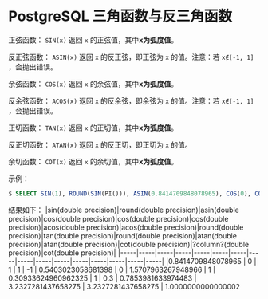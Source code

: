 # PostgreSQL 三角函数与反三角函数

正弦函数： `SIN(x)` 返回 `x` 的正弦值，其中**x为弧度值**。

反正弦函数： `ASIN(x)` 返回 `x` 的反正弦，即正弦为 `x` 的值。注意：若 `x∉[-1, 1]` ，会抛出错误。

余弦函数： `COS(x)` 返回 `x` 的余弦值，其中**x为弧度值**。

反余弦函数： `ACOS(x)` 返回 `x` 的反余弦，即余弦为 `x` 的值。注意：若 `x∉[-1, 1]` ，会抛出错误。

正切函数： `TAN(x)` 返回 `x` 的正切值，其中**x为弧度值**。

反正切函数： `ATAN(x)` 返回 `x` 的反正切，即正切为 `x` 的值。

余切函数： `COT(x)` 返回 `x` 的余切值，其中**x为弧度值**。

示例：

``` sql
$ SELECT SIN(1), ROUND(SIN(PI())), ASIN(0.8414709848078965), COS(0), COS(PI()), COS(1), ACOS(1), ACOS(0), ROUND(ACOS(0.5403023058681398)), TAN(0.3), ROUND(TAN(PI()/4)), ATAN(0.30933624960962325), ATAN(1), COT(0.3), 1/TAN(0.3), COT(PI()/4);
```

结果如下：
|sin(double precision)|round(double precision)|asin(double precision)|cos(double precision)|cos(double precision)|cos(double precision)|acos(double precision)|acos(double precision)|round(double precision)|tan(double precision)|round(double precision)|atan(double precision)|atan(double precision)|cot(double precision)|?column?(double precision)|cot(double precision)|
|-----|-----|-----|-----|-----|-----|-----|-----|-----|-----|-----|-----|-----|-----|-----|-----|
|0.8414709848078965 |     0 |    1 |   1 |  -1 | 0.5403023058681398 |    0 | 1.5707963267948966 |     1 | 0.30933624960962325 |     1 |  0.3 | 0.7853981633974483 | 3.2327281437658275 | 3.2327281437658275 | 1.0000000000000002
